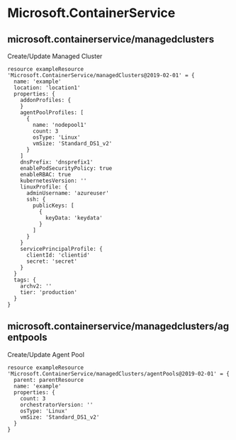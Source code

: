 # Microsoft.ContainerService

## microsoft.containerservice/managedclusters

Create/Update Managed Cluster
```bicep
resource exampleResource 'Microsoft.ContainerService/managedClusters@2019-02-01' = {
  name: 'example'
  location: 'location1'
  properties: {
    addonProfiles: {
    }
    agentPoolProfiles: [
      {
        name: 'nodepool1'
        count: 3
        osType: 'Linux'
        vmSize: 'Standard_DS1_v2'
      }
    ]
    dnsPrefix: 'dnsprefix1'
    enablePodSecurityPolicy: true
    enableRBAC: true
    kubernetesVersion: ''
    linuxProfile: {
      adminUsername: 'azureuser'
      ssh: {
        publicKeys: [
          {
            keyData: 'keydata'
          }
        ]
      }
    }
    servicePrincipalProfile: {
      clientId: 'clientid'
      secret: 'secret'
    }
  }
  tags: {
    archv2: ''
    tier: 'production'
  }
}
```

## microsoft.containerservice/managedclusters/agentpools

Create/Update Agent Pool
```bicep
resource exampleResource 'Microsoft.ContainerService/managedClusters/agentPools@2019-02-01' = {
  parent: parentResource 
  name: 'example'
  properties: {
    count: 3
    orchestratorVersion: ''
    osType: 'Linux'
    vmSize: 'Standard_DS1_v2'
  }
}
```

